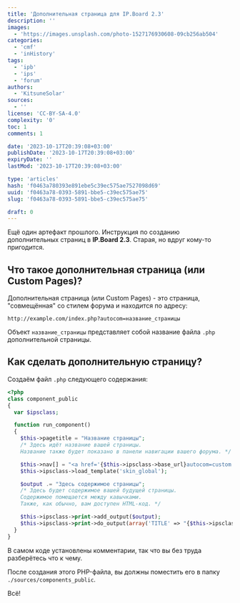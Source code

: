 ```yaml
---
title: 'Дополнительная страница для IP.Board 2.3'
description: ''
images:
  - 'https://images.unsplash.com/photo-1527176930608-09cb256ab504'
categories:
  - 'cmf'
  - 'inHistory'
tags:
  - 'ipb'
  - 'ips'
  - 'forum'
authors:
  - 'KitsuneSolar'
sources:
  - ''
license: 'CC-BY-SA-4.0'
complexity: '0'
toc: 1
comments: 1

date: '2023-10-17T20:39:08+03:00'
publishDate: '2023-10-17T20:39:08+03:00'
expiryDate: ''
lastMod: '2023-10-17T20:39:08+03:00'

type: 'articles'
hash: 'f0463a780393e891ebe5c39ec575ae7527098d69'
uuid: 'f0463a78-0393-5891-bbe5-c39ec575ae75'
slug: 'f0463a78-0393-5891-bbe5-c39ec575ae75'

draft: 0
---
```


Ещё один артефакт прошлого. Инструкция по созданию дополнительных страниц в **IP.Board 2.3**. Старая, но вдруг кому-то пригодится.

<!--more-->

## Что такое дополнительная страница (или Custom Pages)?

Дополнительная страница (или Custom Pages) - это страница, "совмещённая" со стилем форума и находится по адресу:

```
http://example.com/index.php?autocom=название_страницы
```

Объект `название_страницы` представляет собой название файла `.php` дополнительной страницы.

## Как сделать дополнительную страницу?

Создаём файл `.php` следующего содержания:

```php
<?php
class component_public
{
  var $ipsclass;

  function run_component()
  {
    $this->pagetitle = "Название страницы";
    /* Здесь идёт название вашей страницы.
    Название также будет показано в панели навигации вашего форума. */

    $this->nav[] = "<a href='{$this->ipsclass->base_url}autocom=custom'>{$this->pagetitle}</a>";
    $this->ipsclass->load_template('skin_global');

    $output .= "Здесь содержимое страницы";
    /* Здесь будет содержимое вашей будущей страницы.
    Содержимое помещается между кавычками.
    Также, как обычно, вам доступен HTML-код. */

    $this->ipsclass->print->add_output($output);
    $this->ipsclass->print->do_output(array('TITLE' => "{$this->ipsclass->vars['board_name']} - {$this->pagetitle}", 'JS' => 0, 'NAV' => $this->nav));
  }
}
```
В самом коде установлены комментарии, так что вы без труда разберётесь что к чему.

После создания этого PHP-файла, вы должны поместить его в папку `./sources/components_public`.

Всё!
